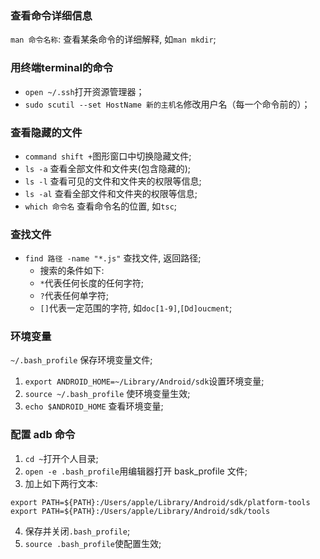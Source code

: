 ### 查看命令详细信息
`man 命令名称`: 查看某条命令的详细解释, 如`man mkdir`;


### 用终端terminal的命令
* `open ~/.ssh`打开资源管理器；
* `sudo scutil --set HostName 新的主机名`修改用户名（每一个命令前的）；

### 查看隐藏的文件
* `command shift +`图形窗口中切换隐藏文件;
* `ls -a` 查看全部文件和文件夹(包含隐藏的);
* `ls -l` 查看可见的文件和文件夹的权限等信息;
* `ls -al` 查看全部文件和文件夹的权限等信息;
* `which 命令名` 查看命令名的位置, 如`tsc`;

### 查找文件
* `find 路径 -name "*.js"` 查找文件, 返回路径;
    * 搜索的条件如下:
    * `*`代表任何长度的任何字符;
    * `?`代表任何单字符;
    * `[]`代表一定范围的字符, 如`doc[1-9]`,`[Dd]oucment`;

### 环境变量
`~/.bash_profile` 保存环境变量文件;
1. `export ANDROID_HOME=~/Library/Android/sdk`设置环境变量;
2. `source ~/.bash_profile` 使环境变量生效;
3. `echo $ANDROID_HOME` 查看环境变量;

### 配置 adb 命令
1. `cd ~`打开个人目录;
2. `open -e .bash_profile`用编辑器打开 bask_profile 文件;
3. 加上如下两行文本:
```
export PATH=${PATH}:/Users/apple/Library/Android/sdk/platform-tools
export PATH=${PATH}:/Users/apple/Library/Android/sdk/tools
```
4. 保存并关闭`.bash_profile`;
5. `source .bash_profile`使配置生效;
